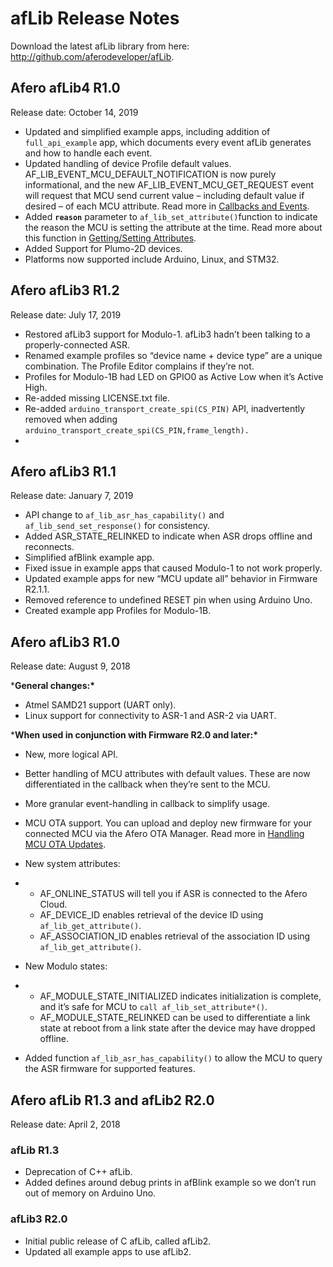 # afLib Release Notes

Download the latest afLib library from here: http://github.com/aferodeveloper/afLib.

## Afero afLib4 R1.0

Release date: October 14, 2019

- Updated and simplified example apps, including addition of `full_api_example` app, which documents every event afLib generates and how to handle each event.
- Updated handling of device Profile default values. AF_LIB_EVENT_MCU_DEFAULT_NOTIFICATION is now purely informational, and the new AF_LIB_EVENT_MCU_GET_REQUEST event will request that MCU send current value – including default value if desired – of each MCU attribute. Read more in [Callbacks and Events](../afLibCallbacks).
- Added **`reason`** parameter to `af_lib_set_attribute()`function to indicate the reason the MCU is setting the attribute at the time. Read more about this function in [Getting/Setting Attributes](../afLibAttributes#Func-setAttribute).
- Added Support for Plumo-2D devices.
- Platforms now supported include Arduino, Linux, and STM32.

## Afero afLib3 R1.2

Release date: July 17, 2019

- Restored afLib3 support for Modulo-1. afLib3 hadn’t been talking to a properly-connected ASR.
- Renamed example profiles so “device name + device type” are a unique combination. The Profile Editor complains if they’re not.
- Profiles for Modulo-1B had LED on GPIO0 as Active Low when it’s Active High.
- Re-added missing LICENSE.txt file.
- Re-added `arduino_transport_create_spi(CS_PIN)` API, inadvertently removed when adding `arduino_transport_create_spi(CS_PIN,frame_length).`
- 

## Afero afLib3 R1.1

Release date: January 7, 2019

- API change to `af_lib_asr_has_capability()` and `af_lib_send_set_response()` for consistency.
- Added ASR_STATE_RELINKED to indicate when ASR drops offline and reconnects.
- Simplified afBlink example app.
- Fixed issue in example apps that caused Modulo-1 to not work properly.
- Updated example apps for new “MCU update all” behavior in Firmware R2.1.1.
- Removed reference to undefined RESET pin when using Arduino Uno.
- Created example app Profiles for Modulo-1B.

## Afero afLib3 R1.0

Release date: August 9, 2018

***General changes:\***

- Atmel SAMD21 support (UART only).
- Linux support for connectivity to ASR-1 and ASR-2 via UART.

***When used in conjunction with Firmware R2.0 and later:\***

- New, more logical API.

- Better handling of MCU attributes with default values. These are now differentiated in the callback when they’re sent to the MCU.

- More granular event-handling in callback to simplify usage.

- MCU OTA support. You can upload and deploy new firmware for your connected MCU via the Afero OTA Manager. Read more in [Handling MCU OTA Updates](../MCU_OTA).

- New system attributes:

- - AF_ONLINE_STATUS will tell you if ASR is connected to the Afero Cloud.
  - AF_DEVICE_ID enables retrieval of the device ID using `af_lib_get_attribute()`.
  - AF_ASSOCIATION_ID enables retrieval of the association ID using `af_lib_get_attribute()`.

- New Modulo states:

- - AF_MODULE_STATE_INITIALIZED indicates initialization is complete, and it’s safe for MCU to `call af_lib_set_attribute*()`.
  - AF_MODULE_STATE_RELINKED can be used to differentiate a link state at reboot from a link state after the device may have dropped offline.

- Added function `af_lib_asr_has_capability()` to allow the MCU to query the ASR firmware for supported features.

## Afero afLib R1.3 and afLib2 R2.0

Release date: April 2, 2018

### afLib R1.3

- Deprecation of C++ afLib.
- Added defines around debug prints in afBlink example so we don’t run out of memory on Arduino Uno.

### afLib3 R2.0

- Initial public release of C afLib, called afLib2.
- Updated all example apps to use afLib2.